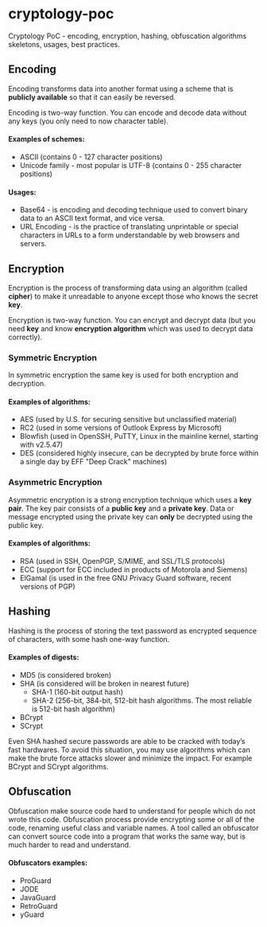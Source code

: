 # cryptology-poc

Cryptology PoC - encoding, encryption, hashing, obfuscation algorithms skeletons, usages, best practices. 
	
## Encoding

Encoding transforms data into another format using a scheme that is **publicly available** so that it can easily be reversed.

Encoding is two-way function. You can encode and decode data without any keys (you only need to now character table).

#### Examples of schemes:

* ASCII (contains 0 - 127 character positions)
* Unicode family - most popular is UTF-8 (contains 0 - 255 character positions)

#### Usages:

* Base64 - is encoding and decoding technique used to convert binary data to an ASCII text format, and vice versa.
* URL Encoding - is the practice of translating unprintable or special characters in URLs to a form understandable by web browsers and servers.

## Encryption

Encryption is the process of transforming data using an algorithm (called **cipher**) to make it unreadable to anyone except those who knows the secret **key**.

Encryption is two-way function. You can encrypt and decrypt data (but you need **key** and know **encryption algorithm** which was used to decrypt data correctly).

### Symmetric Encryption
 
In symmetric encryption the same key is used for both encryption and decryption.

#### Examples of algorithms:

* AES (used by U.S. for securing sensitive but unclassified material)
* RC2 (used in some versions of Outlook Express by Microsoft)
* Blowfish (used in OpenSSH, PuTTY, Linux in the mainline kernel, starting with v2.5.47)
* DES (considered highly insecure, can be decrypted by brute force within a single day by EFF "Deep Crack" machines)

### Asymmetric Encryption
 
Asymmetric encryption is a strong encryption technique which uses a **key pair**.
The key pair consists  of a **public key** and a **private key**. 
Data or message encrypted using the private key can **only** be decrypted using the public key.

#### Examples of algorithms:

* RSA (used in SSH, OpenPGP, S/MIME, and SSL/TLS protocols)
* ECC (support for ECC included in products of Motorola and Siemens)
* ElGamal (is used in the free GNU Privacy Guard software, recent versions of PGP)

## Hashing

Hashing is the process of storing the text password as encrypted sequence of characters, with some hash one-way function.

#### Examples of digests:

* MD5 (is considered broken)
* SHA (is considered will be broken in nearest future)
    - SHA-1 (160-bit output hash)
    - SHA-2 (256-bit, 384-bit, 512-bit hash algorithms. The most reliable is 512-bit hash algorithm)
* BCrypt 
* SCrypt

Even SHA hashed secure passwords are able to be cracked with today’s fast hardwares. 
To avoid this situation, you may use algorithms which can make the brute force attacks slower and minimize the impact.
For example BCrypt and SCrypt algorithms.

## Obfuscation

Obfuscation make source code hard to understand for people which do not wrote this code.
Obfuscation process provide encrypting some or all of the code, renaming useful class and variable names.
A tool called an obfuscator can convert source code into a program that works the same way, 
but is much harder to read and understand.

#### Obfuscators examples:

* ProGuard
* JODE
* JavaGuard
* RetroGuard
* yGuard